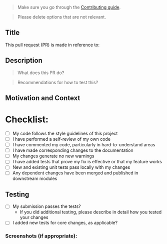 <!---
Thanks for the pull request, kindly include a summary of the change(s) and refer the issue(s) being fixed, also include relevant motivation and context. Please make sure to list any dependencies (if any) that are required for this change.
--->

> Make sure you go through the [Contributing guide](https://github.com/legesher/legesher/blob/master/CONTRIBUTING.md).

> Please delete options that are not relevant.

## Title
<!---
Add #(issue no.)
--->
This pull request (PR) is made in reference to: 

<!---
KEY REMINDER
This project only accepts pull requests related to open issues
- If suggesting a new feature or change, please discuss it in an issue first.  
- If fixing a bug, there should be an issue describing it with steps to reproduce.
--->

## Description
<!---
Describe your changes in detail
--->
> What does this PR do?

> Recommendations for how to test this?

## Motivation and Context
<!---
Why is this change required? What problem does it solve? 
--->

# Checklist:
<!--- 
[ ] implies unchecked
[x] implies checked
Tick the appropriate boxes (leave if irrelevant)
--->
- [ ] My code follows the style guidelines of this project
- [ ] I have performed a self-review of my own code
- [ ] I have commented my code, particularly in hard-to-understand areas
- [ ] I have made corresponding changes to the documentation
- [ ] My changes generate no new warnings
- [ ] I have added tests that prove my fix is effective or that my feature works
- [ ] New and existing unit tests pass locally with my changes
- [ ] Any dependent changes have been merged and published in downstream modules

## Testing
<!---
Include any details about your testing process
--->
* [ ] My submission passes the tests?
  - If you did additional testing, please describe in detail how you tested your changes
* [ ] I added new tests for core changes, as applicable?

### Screenshots (if appropriate):
<!--- you can also upload a GIF --->
